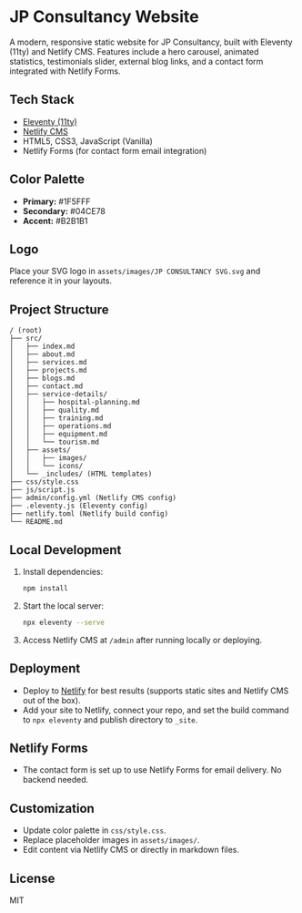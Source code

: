 # JP Consultancy Website

A modern, responsive static website for JP Consultancy, built with Eleventy (11ty) and Netlify CMS. Features include a hero carousel, animated statistics, testimonials slider, external blog links, and a contact form integrated with Netlify Forms.

## Tech Stack
- [Eleventy (11ty)](https://www.11ty.dev/)
- [Netlify CMS](https://www.netlifycms.org/)
- HTML5, CSS3, JavaScript (Vanilla)
- Netlify Forms (for contact form email integration)

## Color Palette
- **Primary:** #1F5FFF
- **Secondary:** #04CE78
- **Accent:** #B2B1B1

## Logo
Place your SVG logo in `assets/images/JP CONSULTANCY SVG.svg` and reference it in your layouts.

## Project Structure
```
/ (root)
├── src/
│   ├── index.md
│   ├── about.md
│   ├── services.md
│   ├── projects.md
│   ├── blogs.md
│   ├── contact.md
│   ├── service-details/
│   │   ├── hospital-planning.md
│   │   ├── quality.md
│   │   ├── training.md
│   │   ├── operations.md
│   │   ├── equipment.md
│   │   └── tourism.md
│   ├── assets/
│   │   ├── images/
│   │   └── icons/
│   └── _includes/ (HTML templates)
├── css/style.css
├── js/script.js
├── admin/config.yml (Netlify CMS config)
├── .eleventy.js (Eleventy config)
├── netlify.toml (Netlify build config)
└── README.md
```

## Local Development
1. Install dependencies:
   ```bash
   npm install
   ```
2. Start the local server:
   ```bash
   npx eleventy --serve
   ```
3. Access Netlify CMS at `/admin` after running locally or deploying.

## Deployment
- Deploy to [Netlify](https://www.netlify.com/) for best results (supports static sites and Netlify CMS out of the box).
- Add your site to Netlify, connect your repo, and set the build command to `npx eleventy` and publish directory to `_site`.

## Netlify Forms
- The contact form is set up to use Netlify Forms for email delivery. No backend needed.

## Customization
- Update color palette in `css/style.css`.
- Replace placeholder images in `assets/images/`.
- Edit content via Netlify CMS or directly in markdown files.

## License
MIT 